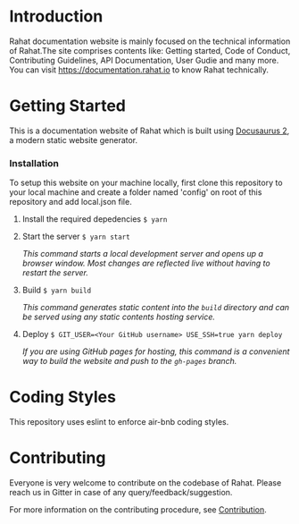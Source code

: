 
# Introduction 
Rahat documentation website is mainly focused on the technical information of Rahat.The site comprises contents like: Getting started, Code of Conduct, Contributing Guidelines, API Documentation, User Gudie and many more. You can visit https://documentation.rahat.io to know Rahat technically. 

# Getting Started 
This is a documentation website of Rahat which is built using [Docusaurus 2](https://docusaurus.io/), a modern static website generator.

### Installation
To setup this website on your machine locally, first clone this repository to your local machine and create a folder named 'config' on root of this repository and add local.json file. 
1. Install the required depedencies ```$ yarn```

2. Start the server ```$ yarn start```

     *This command starts a local development server and opens up a browser window. Most changes are reflected live without having to restart the server.*

3. Build ```$ yarn build```

      *This command generates static content into the `build` directory and can be served using any static contents hosting service.*

4. Deploy ```$ GIT_USER=<Your GitHub username> USE_SSH=true yarn deploy```

      *If you are using GitHub pages for hosting, this command is a convenient way to build the website and push to the `gh-pages` branch.*

# Coding Styles
This repository uses eslint to enforce air-bnb coding styles.

# Contributing
Everyone is very welcome to contribute on the codebase of Rahat. Please reach us in Gitter in case of any query/feedback/suggestion.

For more information on the contributing procedure, see [Contribution](https://github.com/esatya/rahat-documentation/blob/main/CONTRIBUTING.md).

